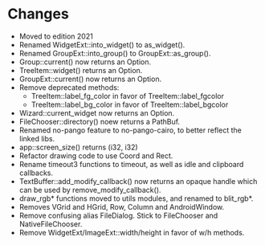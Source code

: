 # Changes

- Moved to edition 2021
- Renamed WidgetExt::into_widget() to as_widget().
- Renamed GroupExt::into_group() to GroupExt::as_group().
- Group::current() now returns an Option.
- TreeItem::widget() returns an Option.
- GroupExt::current() now returns an Option.
- Remove deprecated methods:
    - TreeItem::label_fg_color in favor of TreeItem::label_fgcolor
    - TreeItem::label_bg_color in favor of TreeItem::label_bgcolor
- Wizard::current_widget now returns an Option.
- FileChooser::directory() noew returns a PathBuf.
- Renamed no-pango feature to no-pango-cairo, to better reflect the linked libs.
- app::screen_size() returns (i32, i32)
- Refactor drawing code to use Coord and Rect.
- Rename timeout3 functions to timeout, as well as idle and clipboard callbacks.
- TextBuffer::add_modify_callback() now returns an opaque handle which can be used by remove_modify_callback().
- draw_rgb* functions moved to utils modules, and renamed to blit_rgb*.
- Removes VGrid and HGrid, Row, Column and AndroidWindow.
- Remove confusing alias FileDialog. Stick to FileChooser and NativeFileChooser.
- Remove WidgetExt/ImageExt::width/height in favor of w/h methods.
